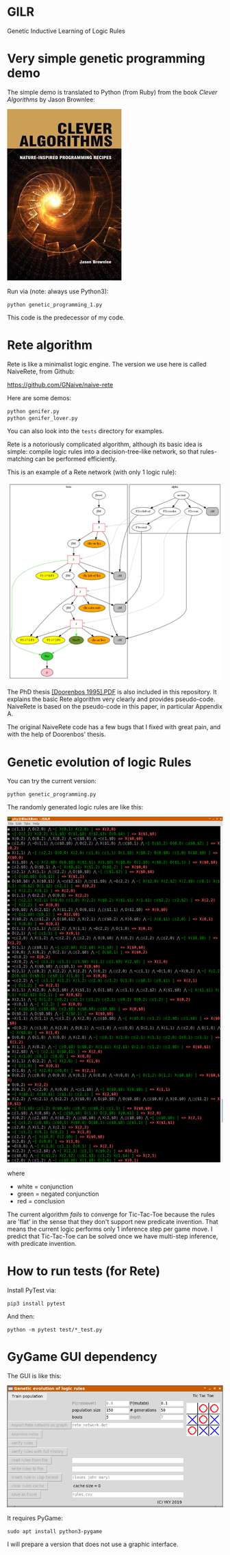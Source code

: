 # GILR
Genetic Inductive Learning of Logic Rules

Very simple genetic programming demo
====================================

The simple demo is translated to Python (from Ruby) from the book _Clever Algorithms_ by Jason Brownlee:

![Clever Algorithms](Clever_Algorithms_cover.jpg)

Run via (note: always use Python3):

    python genetic_programming_1.py

This code is the predecessor of my code.

Rete algorithm
==============

Rete is like a minimalist logic engine.  The version we use here is called NaiveRete, from Github:

https://github.com/GNaive/naive-rete

Here are some demos:

    python genifer.py
    python genifer_lover.py

You can also look into the `tests` directory for examples.

Rete is a notoriously complicated algorithm, although its basic idea is simple:  compile logic rules into a decision-tree-like network, so that rules-matching can be performed efficiently.

This is an example of a Rete network (with only 1 logic rule):

![example Rete network](rete_graph_ncc_test.png)

The PhD thesis [[Doorenbos 1995].PDF](basic_Rete_algorithm_[Doorenbos1995].pdf) is also included in this repository.  It explains the basic Rete algorithm very clearly and provides pseudo-code.  NaiveRete is based on the pseudo-code in this paper, in particular Appendix A.

The original NaiveRete code has a few bugs that I fixed with great pain, and with the help of Doorenbos' thesis.

Genetic evolution of logic Rules
================================

You can try the current version:

    python genetic_programming.py

The randomly generated logic rules are like this:

![](logic_rules_screenshot.png)

where

* white = conjunction
* green = negated conjunction
* red = conclusion

The current algorithm _fails_ to converge for Tic-Tac-Toe because the rules are 'flat' in the sense that they don't support new predicate invention.  That means the current logic performs only 1 inference step per game move.  I predict that Tic-Tac-Toe can be solved once we have multi-step inference, with predicate invention.

How to run tests (for Rete)
===========================

Install PyTest via:

    pip3 install pytest

And then:

    python -m pytest test/*_test.py


GyGame GUI dependency
=====================

The GUI is like this:

![](GUI-screenshot.png)

It requires PyGame:

    sudo apt install python3-pygame

I will prepare a version that does not use a graphic interface.
